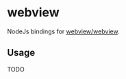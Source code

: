 # webview

NodeJs bindings for [webview/webview](https://github.com/webview/webview).

## Usage

TODO
